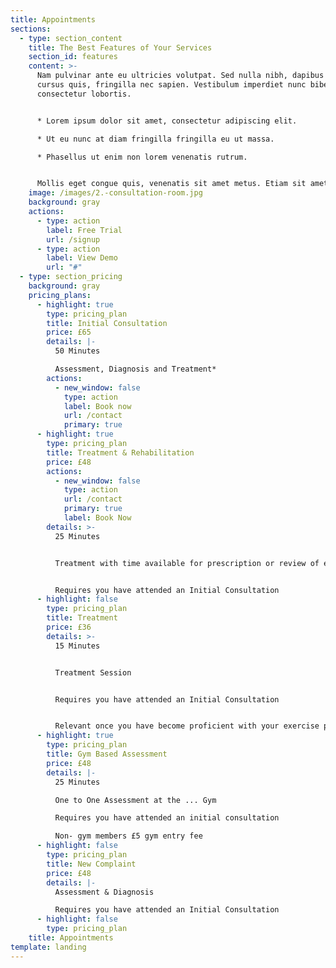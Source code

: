 ```yaml
---
title: Appointments
sections:
  - type: section_content
    title: The Best Features of Your Services
    section_id: features
    content: >-
      Nam pulvinar ante eu ultricies volutpat. Sed nulla nibh, dapibus sit amet
      cursus quis, fringilla nec sapien. Vestibulum imperdiet nunc bibendum
      consectetur lobortis.


      * Lorem ipsum dolor sit amet, consectetur adipiscing elit.

      * Ut eu nunc at diam fringilla fringilla eu ut massa.

      * Phasellus ut enim non lorem venenatis rutrum.


      Mollis eget congue quis, venenatis sit amet metus. Etiam sit amet tortor sed justo tempor condimentum.
    image: /images/2.-consultation-room.jpg
    background: gray
    actions:
      - type: action
        label: Free Trial
        url: /signup
      - type: action
        label: View Demo
        url: "#"
  - type: section_pricing
    background: gray
    pricing_plans:
      - highlight: true
        type: pricing_plan
        title: Initial Consultation
        price: £65
        details: |-
          50 Minutes

          Assessment, Diagnosis and Treatment*
        actions:
          - new_window: false
            type: action
            label: Book now
            url: /contact
            primary: true
      - highlight: true
        type: pricing_plan
        title: Treatment & Rehabilitation
        price: £48
        actions:
          - new_window: false
            type: action
            url: /contact
            primary: true
            label: Book Now
        details: >-
          25 Minutes


          Treatment with time available for prescription or review of exercises / stretches


          Requires you have attended an Initial Consultation
      - highlight: false
        type: pricing_plan
        title: Treatment
        price: £36
        details: >-
          15 Minutes


          Treatment Session


          Requires you have attended an Initial Consultation


          Relevant once you have become proficient with your exercise prescription
      - highlight: true
        type: pricing_plan
        title: Gym Based Assessment
        price: £48
        details: |-
          25 Minutes

          One to One Assessment at the ... Gym

          Requires you have attended an initial consultation

          Non- gym members £5 gym entry fee
      - highlight: false
        type: pricing_plan
        title: New Complaint
        price: £48
        details: |-
          Assessment & Diagnosis

          Requires you have attended an Initial Consultation
      - highlight: false
        type: pricing_plan
    title: Appointments
template: landing
---
```


